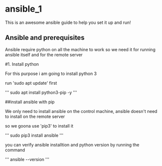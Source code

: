 # ansible_1

This is an awesome ansible guide to help you set it up and run! 

## Ansible and prerequisites
Ansible require python on all the machine to work
so we need it for running ansible itself and for the remote server

#1. Install python

For this purpose i am going to install python 3

run 'sudo apt update' first

'''
sudo apt install python3-pip -y
'''


##install ansible with pip

We only need to install ansible on the control machine, ansible
doesn't need to install on the remote server

so we goona use 'pip3' to install it

'''
sudo pip3 install ansible
'''

you can verify ansible installtion and python version by running
the command

'''
ansible --version
'''
